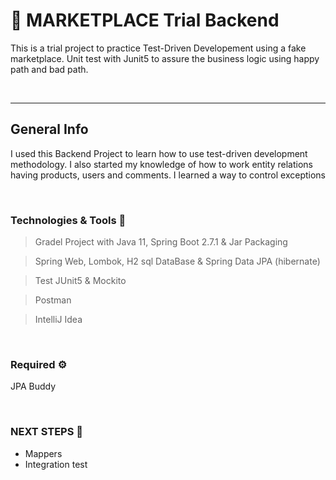 # 🛒 MARKETPLACE Trial Backend

This is a trial project to practice Test-Driven Developement using a fake marketplace.
Unit test with Junit5 to assure the business logic using happy path and bad path.

&nbsp;

***
## General Info

I used this Backend Project to learn how to use test-driven development methodology.
I also started my knowledge of how to work entity relations having products, users and comments.
I learned a way to control exceptions

&nbsp;

### Technologies & Tools 🔧

>Gradel Project with Java 11, Spring Boot 2.7.1 & Jar Packaging

>Spring Web, Lombok, H2 sql DataBase & Spring Data JPA (hibernate)

>Test JUnit5 & Mockito

>Postman

>IntelliJ Idea

&nbsp;

### Required ⚙️

JPA Buddy

&nbsp;

### NEXT STEPS 👣

- Mappers
- Integration test

